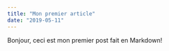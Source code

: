 ```yaml
---
title: "Mon premier article"
date: "2019-05-11"
---
```


Bonjour, ceci est mon premier post fait en Markdown!
